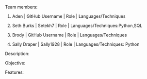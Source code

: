 Team members:

  1. Aden | GitHub Username | Role | Languages/Techniques
  
  2. Seth Burks | Setekh7 | Role | Languages/Techniques:Python,SQL
  
  3. Brody | GitHub Username | Role | Languages/Techniques
  
  4. Sally Draper | Sally1928 | Role | Languages/Techniques: Python


Description:

Objective:

Features:
 
